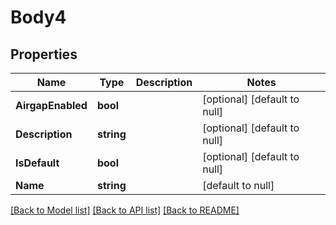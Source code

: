 # Body4

## Properties
Name | Type | Description | Notes
------------ | ------------- | ------------- | -------------
**AirgapEnabled** | **bool** |  | [optional] [default to null]
**Description** | **string** |  | [optional] [default to null]
**IsDefault** | **bool** |  | [optional] [default to null]
**Name** | **string** |  | [default to null]

[[Back to Model list]](../README.md#documentation-for-models) [[Back to API list]](../README.md#documentation-for-api-endpoints) [[Back to README]](../README.md)


